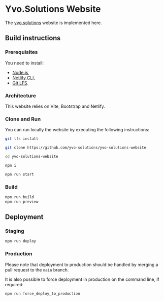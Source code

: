 # Yvo.Solutions Website

The [yvo.solutions](https://www.yvo.solutions) website is implemented here.

## Build instructions

### Prerequisites

You need to install:

* [Node.js](https://nodejs.org/),
* [Netlify CLI](https://cli.netlify.com/),
* [Git LFS](https://git-lfs.com).

### Architecture

This website relies on Vite, Bootstrap and Netlify.

### Clone and Run

You can run locally the website by executing the following instructions:

```sh
git lfs install

git clone https://github.com/yvo-solutions/yvo-solutions-website

cd yvo-solutions-website

npm i

npm run start
```

### Build

```sh
npm run build
npm run preview
```

## Deployment

### Staging

```sh
npm run deploy
```

### Production

Please note that deployment to production should be handled by merging a pull request to the `main` branch.

It is also possible to force deployment in production on the command line, if required:

```sh
npm run force_deploy_to_production
```
